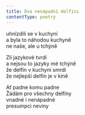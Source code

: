 ```yaml
---
title: Dva nenápadní delfíni
contentType: poetry
---
```


<section>

uhnízdili se v kuchyni  
a byla to náhodou kuchyně  
ne naše, ale u tchýně

Zlí jazykové tvrdí  
a nejsou to jazyky mé tchýně  
že delfín v kuchyni smrdí  
že nejlepší delfín je v kině

Ať padne komu padne  
Žádám pro všechny delfíny  
vnadné i nenápadné  
presumpci neviny

</section>
